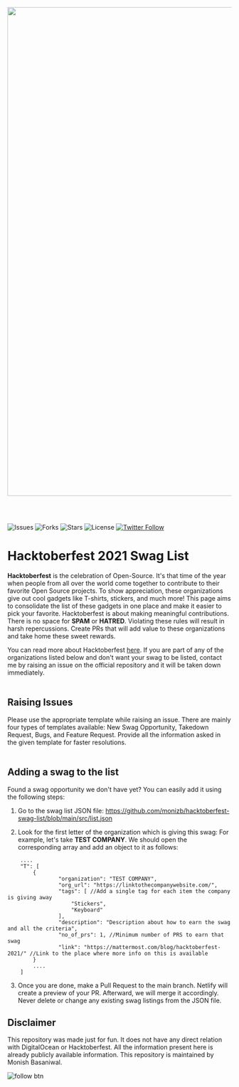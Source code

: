 <p align="center">
<img src="https://firebasestorage.googleapis.com/v0/b/board-eval-test.appspot.com/o/Add%20a%20heading.png?alt=media&token=9484a89d-c145-4dc8-9685-2ab0e8bd8bb6" width="1100"/>
 </p>
 <br>
 <br>

![Issues](https://img.shields.io/github/issues/monizb/hacktoberfest-swag-list?style=for-the-badge)
![Forks](https://img.shields.io/github/forks/monizb/hacktoberfest-swag-list?style=for-the-badge)
![Stars](https://img.shields.io/github/stars/monizb/hacktoberfest-swag-list?style=for-the-badge)
![License](https://img.shields.io/github/license/monizb/hacktoberfest-swag-list?style=for-the-badge)
[![Twitter Follow](https://img.shields.io/twitter/follow/monishb21?color=1DA1F2&logo=twitter&style=for-the-badge)](https://twitter.com/intent/follow?original_referer=https%3A%2F%2Fgithub.com%2Fmonishb21&screen_name=monishb21)
<br>

# Hacktoberfest 2021 Swag List

**Hacktoberfest** is the celebration of Open-Source. It's that time of the year
when people from all over the world come together to contribute to their
favorite Open Source projects. To show appreciation, these organizations give
out cool gadgets like T-shirts, stickers, and much more! This page aims to
consolidate the list of these gadgets in one place and make it easier to pick
your favorite. Hacktoberfest is about making meaningful contributions. There is
no space for **SPAM** or **HATRED**. Violating these rules will result in harsh
repercussions. Create PRs that will add value to these organizations and take
home these sweet rewards.

You can read more about Hacktoberfest
[here](https://hacktoberfest.digitalocean.com/). If you are part of any of the
organizations listed below and don't want your swag to be listed, contact me by
raising an issue on the official repository and it will be taken down
immediately. <br> <br>

## Raising Issues

Please use the appropriate template while raising an issue. There are mainly
four types of templates available: New Swag Opportunity, Takedown Request, Bugs,
and Feature Request. Provide all the information asked in the given template for
faster resolutions. <br> <br>

## Adding a swag to the list

Found a swag opportunity we don't have yet? You can easily add it using the
following steps:

1. Go to the swag list JSON file:
   https://github.com/monizb/hacktoberfest-swag-list/blob/main/src/list.json

2. Look for the first letter of the organization which is giving this swag: For
   example, let's take **TEST COMPANY**. We should open the corresponding array
   and add an object to it as follows:

```
    ....
    "T": [
        {
                "organization": "TEST COMPANY",
                "org_url": "https://linktothecompanywebsite.com/",
                "tags": [ //Add a single tag for each item the company is giving away
                    "Stickers",
                    "Keyboard"
                ],
                "description": "Description about how to earn the swag and all the criteria",
                "no_of_prs": 1, //Minimum number of PRS to earn that swag
                "link": "https://mattermost.com/blog/hacktoberfest-2021/" //Link to the place where more info on this is available
        }
        ....
    ]
```

3. Once you are done, make a Pull Request to the main branch. Netlify will
   create a preview of your PR. Afterward, we will merge it accordingly. Never
   delete or change any existing swag listings from the JSON file. <br>

## Disclaimer

This repository was made just for fun. It does not have any direct relation with
DigitalOcean or Hacktoberfest. All the information present here is already
publicly available information. This repository is maintained by Monish
Basaniwal.

![follow btn](https://img.shields.io/github/followers/monizb?style=social)
